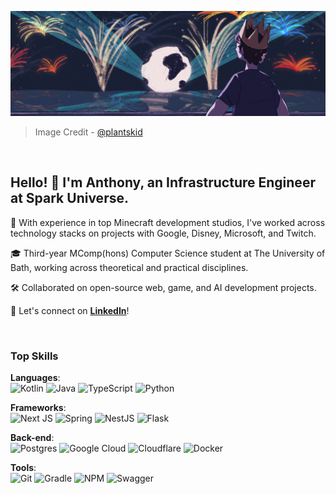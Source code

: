 ![Banner](https://github.com/MagicA550/MagicA550/blob/main/assets/banner.png?raw=true)
> Image Credit - [@plantskid](https://twitter.com/plantskid)

<br>

## Hello! 👋 I'm Anthony, an Infrastructure Engineer at Spark Universe.

🚀 With experience in top Minecraft development studios, I've worked across technology stacks on projects with Google, Disney, Microsoft, and Twitch.

🎓 Third-year MComp(hons) Computer Science student at The University of Bath, working across theoretical and practical disciplines.

🛠️ Collaborated on open-source web, game, and AI development projects.

💬 Let's connect on **[LinkedIn](https://linkedin.com/in/anthony-j-teague)**!

<br>


### Top Skills

**Languages**:  
![Kotlin](https://img.shields.io/badge/kotlin-%237F52FF.svg?style=for-the-badge&logo=kotlin&logoColor=white) ![Java](https://img.shields.io/badge/java-%23ED8B00.svg?style=for-the-badge&logo=openjdk&logoColor=white) ![TypeScript](https://img.shields.io/badge/typescript-%23007ACC.svg?style=for-the-badge&logo=typescript&logoColor=white) ![Python](https://img.shields.io/badge/python-3670A0?style=for-the-badge&logo=python&logoColor=ffdd54)

**Frameworks**:  
![Next JS](https://img.shields.io/badge/Next-black?style=for-the-badge&logo=next.js&logoColor=white) ![Spring](https://img.shields.io/badge/spring-%236DB33F.svg?style=for-the-badge&logo=spring&logoColor=white) ![NestJS](https://img.shields.io/badge/nestjs-%23E0234E.svg?style=for-the-badge&logo=nestjs&logoColor=white) ![Flask](https://img.shields.io/badge/flask-%23000.svg?style=for-the-badge&logo=flask&logoColor=white)

**Back-end**:  
![Postgres](https://img.shields.io/badge/postgres-%23316192.svg?style=for-the-badge&logo=postgresql&logoColor=white) ![Google Cloud](https://img.shields.io/badge/GoogleCloud-%234285F4.svg?style=for-the-badge&logo=google-cloud&logoColor=white) ![Cloudflare](https://img.shields.io/badge/Cloudflare-F38020?style=for-the-badge&logo=Cloudflare&logoColor=white) ![Docker](https://img.shields.io/badge/docker-%230db7ed.svg?style=for-the-badge&logo=docker&logoColor=white)

**Tools**:  
![Git](https://img.shields.io/badge/git-%23F05033.svg?style=for-the-badge&logo=git&logoColor=white) ![Gradle](https://img.shields.io/badge/Gradle-02303A.svg?style=for-the-badge&logo=Gradle&logoColor=white) ![NPM](https://img.shields.io/badge/NPM-%23CB3837.svg?style=for-the-badge&logo=npm&logoColor=white) ![Swagger](https://img.shields.io/badge/-Swagger-%23Clojure?style=for-the-badge&logo=swagger&logoColor=white)
